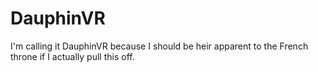 # DauphinVR
I'm calling it DauphinVR because I should be heir apparent to the French throne if I actually pull this off.
